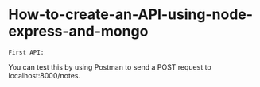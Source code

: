 # How-to-create-an-API-using-node-express-and-mongo

    First API:
You can test this by using Postman to send a POST request to localhost:8000/notes.
